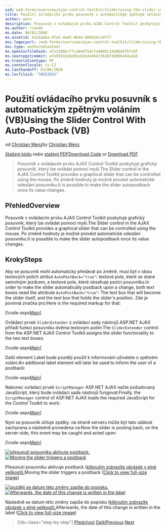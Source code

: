 ```yaml
---
uid: web-forms/overview/ajax-control-toolkit/slider/using-the-slider-control-with-auto-postback-vb
title: Použití ovládacího prvku posuvník s automatickým zpětným voláním (VB) | Microsoft Docs
author: wenz
description: Posuvník v ovládacím prvku AJAX Control Toolkit poskytuje grafický posuvník, který lze ovládat pomocí myši. Je možné vytvořit posuvník pro autopost...
ms.author: riande
ms.date: 06/02/2008
ms.assetid: 41d1abba-97a5-4a45-9b44-d05624c19777
msc.legacyurl: /web-forms/overview/ajax-control-toolkit/slider/using-the-slider-control-with-auto-postback-vb
msc.type: authoredcontent
ms.openlocfilehash: e7a3286bcf7ca844f5dcfa4848c15e0bd4767c0f
ms.sourcegitcommit: e7e91932a6e91a63e2e46417626f39d6b244a3ab
ms.translationtype: MT
ms.contentlocale: cs-CZ
ms.lasthandoff: 03/06/2020
ms.locfileid: "78553562"
---
```

# <a name="using-the-slider-control-with-auto-postback-vb"></a><span data-ttu-id="9e58a-104">Použití ovládacího prvku posuvník s automatickým zpětným voláním (VB)</span><span class="sxs-lookup"><span data-stu-id="9e58a-104">Using the Slider Control With Auto-Postback (VB)</span></span>

<span data-ttu-id="9e58a-105">od [Christian Wenz](https://github.com/wenz)</span><span class="sxs-lookup"><span data-stu-id="9e58a-105">by [Christian Wenz](https://github.com/wenz)</span></span>

<span data-ttu-id="9e58a-106">[Stažení kódu](https://download.microsoft.com/download/9/3/f/93f8daea-bebd-4821-833b-95205389c7d0/Slider1.vb.zip) nebo [stažení PDF](https://download.microsoft.com/download/b/6/a/b6ae89ee-df69-4c87-9bfb-ad1eb2b23373/slider1VB.pdf)</span><span class="sxs-lookup"><span data-stu-id="9e58a-106">[Download Code](https://download.microsoft.com/download/9/3/f/93f8daea-bebd-4821-833b-95205389c7d0/Slider1.vb.zip) or [Download PDF](https://download.microsoft.com/download/b/6/a/b6ae89ee-df69-4c87-9bfb-ad1eb2b23373/slider1VB.pdf)</span></span>

> <span data-ttu-id="9e58a-107">Posuvník v ovládacím prvku AJAX Control Toolkit poskytuje grafický posuvník, který lze ovládat pomocí myši.</span><span class="sxs-lookup"><span data-stu-id="9e58a-107">The Slider control in the AJAX Control Toolkit provides a graphical slider that can be controlled using the mouse.</span></span> <span data-ttu-id="9e58a-108">Po změně hodnoty je možné provést automatické odeslání posuvníku.</span><span class="sxs-lookup"><span data-stu-id="9e58a-108">It is possible to make the slider autopostback once its value changes.</span></span>

## <a name="overview"></a><span data-ttu-id="9e58a-109">Přehled</span><span class="sxs-lookup"><span data-stu-id="9e58a-109">Overview</span></span>

<span data-ttu-id="9e58a-110">Posuvník v ovládacím prvku AJAX Control Toolkit poskytuje grafický posuvník, který lze ovládat pomocí myši.</span><span class="sxs-lookup"><span data-stu-id="9e58a-110">The Slider control in the AJAX Control Toolkit provides a graphical slider that can be controlled using the mouse.</span></span> <span data-ttu-id="9e58a-111">Po změně hodnoty je možné provést automatické odeslání posuvníku.</span><span class="sxs-lookup"><span data-stu-id="9e58a-111">It is possible to make the slider autopostback once its value changes.</span></span>

## <a name="steps"></a><span data-ttu-id="9e58a-112">Kroky</span><span class="sxs-lookup"><span data-stu-id="9e58a-112">Steps</span></span>

<span data-ttu-id="9e58a-113">Aby se posuvník mohl automaticky předávat po změně, musí být v obou textových polích atribut `AutoPostBack="true"`: textové pole, které se stane samotným jezdcem, a textové pole, které obsahuje pozici posuvníku.</span><span class="sxs-lookup"><span data-stu-id="9e58a-113">In order to make the slider automatically postback upon a change, both text boxes need the attribute `AutoPostBack="true"`: The text box that will become the slider itself, and the text box that holds the slider's position.</span></span> <span data-ttu-id="9e58a-114">Zde je povinná značka pro:</span><span class="sxs-lookup"><span data-stu-id="9e58a-114">Here is the required markup for that:</span></span>

[!code-aspx[Main](using-the-slider-control-with-auto-postback-vb/samples/sample1.aspx)]

<span data-ttu-id="9e58a-115">Ovládací prvek `SliderExtender` z ovládací sady nástrojů ASP.NET AJAX přiřadí funkci posuvníku dvěma textovým polím:</span><span class="sxs-lookup"><span data-stu-id="9e58a-115">The `SliderExtender` control from the ASP.NET AJAX Control Toolkit assigns the slider functionality to the two text boxes:</span></span>

[!code-aspx[Main](using-the-slider-control-with-auto-postback-vb/samples/sample2.aspx)]

<span data-ttu-id="9e58a-116">Další element Label bude později použit k informování uživatele o zpětném volání:</span><span class="sxs-lookup"><span data-stu-id="9e58a-116">An additional label element will later be used to inform the user of a postback:</span></span>

[!code-aspx[Main](using-the-slider-control-with-auto-postback-vb/samples/sample3.aspx)]

<span data-ttu-id="9e58a-117">Nakonec ovládací prvek `ScriptManager` ASP.NET AJAX načte požadovaný JavaScript, který bude ovládací sada nástrojů fungovat:</span><span class="sxs-lookup"><span data-stu-id="9e58a-117">Finally, the `ScriptManager` control of ASP.NET AJAX loads the required JavaScript for the Control Toolkit to work:</span></span>

[!code-aspx[Main](using-the-slider-control-with-auto-postback-vb/samples/sample4.aspx)]

<span data-ttu-id="9e58a-118">Nyní se posuvník účtuje zpátky. na straně serveru může být tato událost zachycena a následně provedena na:</span><span class="sxs-lookup"><span data-stu-id="9e58a-118">Now the slider is posting back; on the server-side, this event may be caught and acted upon:</span></span>

[!code-aspx[Main](using-the-slider-control-with-auto-postback-vb/samples/sample5.aspx)]

<span data-ttu-id="9e58a-119">[![přesunutí posuvníku aktivuje postback.](using-the-slider-control-with-auto-postback-vb/_static/image2.png)](using-the-slider-control-with-auto-postback-vb/_static/image1.png)</span><span class="sxs-lookup"><span data-stu-id="9e58a-119">[![Moving the slider triggers a postback](using-the-slider-control-with-auto-postback-vb/_static/image2.png)](using-the-slider-control-with-auto-postback-vb/_static/image1.png)</span></span>

<span data-ttu-id="9e58a-120">Přesunutí posuvníku aktivuje postback ([kliknutím zobrazíte obrázek v plné velikosti).](using-the-slider-control-with-auto-postback-vb/_static/image3.png)</span><span class="sxs-lookup"><span data-stu-id="9e58a-120">Moving the slider triggers a postback ([Click to view full-size image](using-the-slider-control-with-auto-postback-vb/_static/image3.png))</span></span>

<span data-ttu-id="9e58a-121">[![později se datum této změny zapíše do popisku.](using-the-slider-control-with-auto-postback-vb/_static/image5.png)](using-the-slider-control-with-auto-postback-vb/_static/image4.png)</span><span class="sxs-lookup"><span data-stu-id="9e58a-121">[![Afterwards, the date of this change is written in the label](using-the-slider-control-with-auto-postback-vb/_static/image5.png)](using-the-slider-control-with-auto-postback-vb/_static/image4.png)</span></span>

<span data-ttu-id="9e58a-122">Následně se datum této změny zapíše do popisku ([kliknutím zobrazíte obrázek v plné velikosti).](using-the-slider-control-with-auto-postback-vb/_static/image6.png)</span><span class="sxs-lookup"><span data-stu-id="9e58a-122">Afterwards, the date of this change is written in the label ([Click to view full-size image](using-the-slider-control-with-auto-postback-vb/_static/image6.png))</span></span>

> [!div class="step-by-step"]
> <span data-ttu-id="9e58a-123">[Předchozí](databinding-the-slider-control-cs.md)
> [Další](databinding-the-slider-control-vb.md)</span><span class="sxs-lookup"><span data-stu-id="9e58a-123">[Previous](databinding-the-slider-control-cs.md)
[Next](databinding-the-slider-control-vb.md)</span></span>
